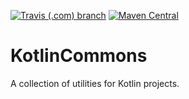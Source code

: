 [![Travis (.com) branch](https://img.shields.io/travis/com/bvanseg/kotlincommons/master?label=master)](https://travis-ci.com/bvanseg/kotlincommons)
[![Maven Central](https://img.shields.io/maven-central/v/com.github.bvanseg/kotlincommons)](https://search.maven.org/artifact/com.github.bvanseg/kotlincommons)


# KotlinCommons
 A collection of utilities for Kotlin projects.
